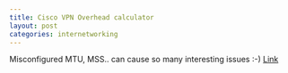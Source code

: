 ```yaml
---
title: Cisco VPN Overhead calculator
layout: post
categories: internetworking
---
```

Misconfigured MTU, MSS.. can cause so many interesting issues :-)
[Link](https://community.cisco.com/t5/security-documents/ipsec-overhead-calculator-tool/ta-p/3162650)
